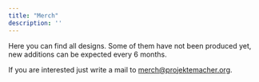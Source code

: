 ```yaml
---
title: "Merch"
description: ''
---
```

Here you can find all designs.
Some of them have not been produced yet, new additions can be expected every 6 months.

If you are interested just write a mail to [merch@projektemacher.org](mailto:merch@projektemacher.org).
